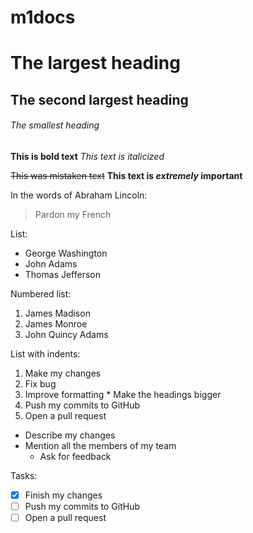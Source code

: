 # m1docs


# The largest heading
## The second largest heading
###### The smallest heading

**This is bold text**
*This text is italicized*

~~This was mistaken text~~
**This text is _extremely_ important**

In the words of Abraham Lincoln:

> Pardon my French


List:

- George Washington
- John Adams
- Thomas Jefferson


Numbered list:

1. James Madison
2. James Monroe
3. John Quincy Adams

List with indents:

1. Make my changes
  1. Fix bug
  2. Improve formatting
    * Make the headings bigger
2. Push my commits to GitHub
3. Open a pull request
  * Describe my changes
  * Mention all the members of my team
    * Ask for feedback


Tasks:

- [x] Finish my changes
- [ ] Push my commits to GitHub
- [ ] Open a pull request
